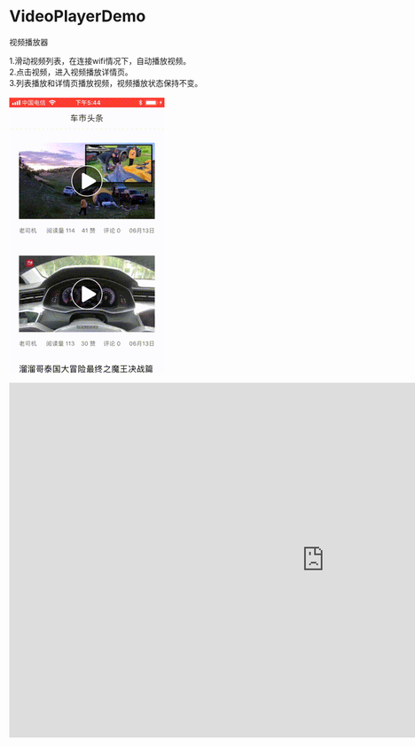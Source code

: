 # VideoPlayerDemo
视频播放器


1.滑动视频列表，在连接wifi情况下，自动播放视频。<br/>
2.点击视频，进入视频播放详情页。<br/>
3.列表播放和详情页播放视频，视频播放状态保持不变。<br/>
<br/>
![image](video.gif)<br/>
<iframe height=640 width=1136 src="https://ix86.win:8081/video/video.mp4" frameborder=0 allowfullscreen>
</iframe>